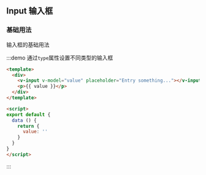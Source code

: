 ## Input 输入框

### 基础用法 

输入框的基础用法

:::demo 通过`type`属性设置不同类型的输入框

```html
<template>
  <div>
    <v-input v-model="value" placeholder="Entry something..."></v-input>
    <p>{{ value }}</p>
  </div>
</template>

<script>
export default {
  data () {
    return {
      value: ''
    }
  }
}
</script>
```

:::

